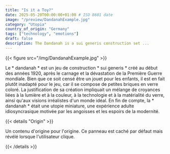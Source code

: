 ```yaml
---
title: "Is it a Toy?"
date: 2025-05-20T00:00:00+01:00 # ISO 8601 date
image: "/preview/DandanahExample.jpg"
category: "Utopia"
country_of_origin: "Germany"
tags: ["technology", "emotions"]
draft: false
description: The Dandanah is a sui generis construction set ...
---
```




{{< figure src="/img/DandanahExample.jpg" >}}

Le * dandanah * est un jeu de construction * sui generis * créé au début des années 1920, après le carnage et la dévastation de la Première Guerre mondiale. Bien que ce soit censé être un jouet pour les enfants, il est en fait plutôt inadapté pour le jeu, car il se compose de petites briques en verre coloré. La justification de sa création impliquait un mélange de croyances liées à la lumière et à la couleur, à la technologie et à la matérialité du verre, ainsi qu'aux visions irréalistes d'un monde idéal. En fin de compte, la * dandanah * était une utopie miniature, une expérience adulte idiosyncrasique motivée par les angoisses et les espoirs de la modernité.

{{< details "Origin" >}}

Un contenu d'origine pour l'origine. Ce panneau est caché par défaut mais révélé lorsque l'utilisateur clique.

{{< /details >}}

